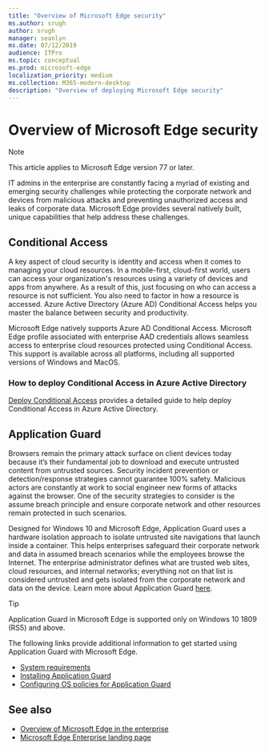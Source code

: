 ```yaml
---
title: "Overview of Microsoft Edge security"
ms.author: srugh
author: srugh
manager: seanlyn
ms.date: 07/12/2019
audience: ITPro
ms.topic: conceptual
ms.prod: microsoft-edge
localization_priority: medium
ms.collection: M365-modern-desktop
description: "Overview of deploying Microsoft Edge security"
---
```


# Overview of Microsoft Edge security
  
> [!NOTE]
> This article applies to Microsoft Edge version 77 or later.

IT admins in the enterprise are constantly facing a myriad of existing and emerging security challenges while protecting the corporate network and devices from malicious attacks and preventing unauthorized access and leaks of corporate data. Microsoft Edge provides several natively built, unique capabilities that help address these challenges.

## Conditional Access
A key aspect of cloud security is identity and access when it comes to managing your cloud resources. In a mobile-first, cloud-first world, users can access your organization's resources using a variety of devices and apps from anywhere. As a result of this, just focusing on who can access a resource is not sufficient. You also need to factor in how a resource is accessed. Azure Active Directory (Azure AD) Conditional Access helps you master the balance between security and productivity.

Microsoft Edge natively supports Azure AD Conditional Access. Microsoft Edge profile associated with enterprise AAD credentials allows seamless access to enterprise cloud resources protected using Conditional Access. This support is available across all platforms, including all supported versions of Windows and MacOS.

### How to deploy Conditional Access in Azure Active Directory
[Deploy Conditional Access](https://docs.microsoft.com/en-us/azure/active-directory/conditional-access/plan-conditional-access) provides a detailed guide to help deploy Conditional Access in Azure Active Directory.

## Application Guard
Browsers remain the primary attack surface on client devices today because it’s their fundamental job to download and execute untrusted content from untrusted sources. Security incident prevention or detection/response strategies cannot guarantee 100% safety. Malicious actors are constantly at work to social engineer new forms of attacks against the browser. One of the security strategies to consider is the assume breach principle and ensure corporate network and other resources remain protected in such scenarios.

Designed for Windows 10 and Microsoft Edge, Application Guard uses a hardware isolation approach to isolate untrusted site navigations that launch inside a container. This helps enterprises safeguard their corporate network and data in assumed breach scenarios while the employees browse the Internet. The enterprise administrator defines what are trusted web sites, cloud resources, and internal networks; everything not on that list is considered untrusted and gets isolated from the corporate network and data on the device. Learn more about Application Guard [here](https://docs.microsoft.com/en-us/windows/security/threat-protection/windows-defender-application-guard/wd-app-guard-overview).

  > [!TIP]
  > Application Guard in Microsoft Edge is supported only on Windows 10 1809 (RS5) and above.

The following links provide additional information to get started using Application Guard with Microsoft Edge.

- [System requirements](https://docs.microsoft.com/en-us/windows/security/threat-protection/windows-defender-application-guard/reqs-wd-app-guard)
- [Installing Application Guard](https://docs.microsoft.com/en-us/windows/security/threat-protection/windows-defender-application-guard/install-wd-app-guard)
- [Configuring OS policies for Application Guard](https://docs.microsoft.com/en-us/windows/security/threat-protection/windows-defender-application-guard/configure-wd-app-guard)

## See also

- [Overview of Microsoft Edge in the enterprise](overview-edge-in-the-enterprise.md)
- [Microsoft Edge Enterprise landing page](https://aka.ms/EdgeEnterprise)
